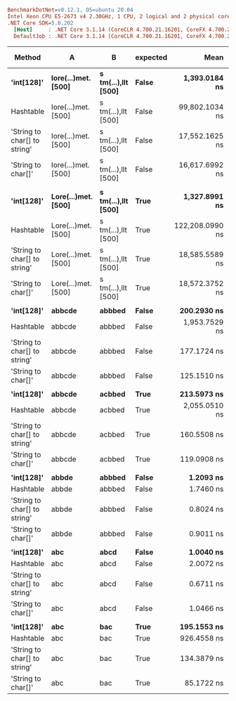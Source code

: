 ``` ini

BenchmarkDotNet=v0.12.1, OS=ubuntu 20.04
Intel Xeon CPU E5-2673 v4 2.30GHz, 1 CPU, 2 logical and 2 physical cores
.NET Core SDK=5.0.202
  [Host]     : .NET Core 3.1.14 (CoreCLR 4.700.21.16201, CoreFX 4.700.21.16208), X64 RyuJIT
  DefaultJob : .NET Core 3.1.14 (CoreCLR 4.700.21.16201, CoreFX 4.700.21.16208), X64 RyuJIT


```
|                       Method |                   A |                   B | expected |            Mean |         Error |        StdDev |          Median | Ratio | RatioSD |  Gen 0 | Gen 1 | Gen 2 | Allocated |
|----------------------------- |-------------------- |-------------------- |--------- |----------------:|--------------:|--------------:|----------------:|------:|--------:|-------:|------:|------:|----------:|
|                   **&#39;int[128]&#39;** | **Iore(...)met. [500]** | **s tm(...),llt [500]** |    **False** |   **1,393.0184 ns** |    **21.0495 ns** |    **19.6898 ns** |   **1,392.9774 ns** |  **1.00** |    **0.00** | **0.0191** |     **-** |     **-** |     **536 B** |
|                    Hashtable | Iore(...)met. [500] | s tm(...),llt [500] |    False |  99,802.1034 ns | 1,822.6430 ns | 1,704.9014 ns |  99,758.0694 ns | 71.66 |    1.68 | 3.0518 |     - |     - |   80304 B |
| &#39;String to char[] to string&#39; | Iore(...)met. [500] | s tm(...),llt [500] |    False |  17,552.1625 ns |   345.1008 ns |   288.1748 ns |  17,577.0811 ns | 12.63 |    0.28 | 0.1526 |     - |     - |    4096 B |
|           &#39;String to char[]&#39; | Iore(...)met. [500] | s tm(...),llt [500] |    False |  16,617.6992 ns |   326.7455 ns |   363.1768 ns |  16,592.4999 ns | 11.93 |    0.33 | 0.0610 |     - |     - |    2048 B |
|                              |                     |                     |          |                 |               |               |                 |       |         |        |       |       |           |
|                   **&#39;int[128]&#39;** | **Lore(...)met. [500]** | **s tm(...),llt [500]** |     **True** |   **1,327.8991 ns** |    **23.8399 ns** |    **27.4541 ns** |   **1,332.8712 ns** |  **1.00** |    **0.00** | **0.0191** |     **-** |     **-** |     **536 B** |
|                    Hashtable | Lore(...)met. [500] | s tm(...),llt [500] |     True | 122,208.0990 ns | 2,412.6118 ns | 3,382.1447 ns | 122,670.0778 ns | 91.70 |    2.96 | 3.7842 |     - |     - |   99176 B |
| &#39;String to char[] to string&#39; | Lore(...)met. [500] | s tm(...),llt [500] |     True |  18,585.5589 ns |   371.0692 ns |   951.1922 ns |  18,940.8542 ns | 13.13 |    0.83 | 0.1526 |     - |     - |    4096 B |
|           &#39;String to char[]&#39; | Lore(...)met. [500] | s tm(...),llt [500] |     True |  18,572.3752 ns |   216.5608 ns |   202.5711 ns |  18,555.7964 ns | 13.96 |    0.32 | 0.0610 |     - |     - |    2048 B |
|                              |                     |                     |          |                 |               |               |                 |       |         |        |       |       |           |
|                   **&#39;int[128]&#39;** |              **abbcde** |              **abbbed** |    **False** |     **200.2930 ns** |     **4.4975 ns** |    **13.2609 ns** |     **201.2586 ns** |  **1.00** |    **0.00** | **0.0205** |     **-** |     **-** |     **536 B** |
|                    Hashtable |              abbcde |              abbbed |    False |   1,953.7529 ns |    39.0341 ns |   111.3664 ns |   1,995.6863 ns |  9.80 |    1.02 | 0.0725 |     - |     - |    1928 B |
| &#39;String to char[] to string&#39; |              abbcde |              abbbed |    False |     177.1724 ns |     3.5390 ns |     3.9336 ns |     177.1947 ns |  0.84 |    0.04 | 0.0060 |     - |     - |     160 B |
|           &#39;String to char[]&#39; |              abbcde |              abbbed |    False |     125.1510 ns |     1.7078 ns |     1.5975 ns |     124.7242 ns |  0.60 |    0.02 | 0.0029 |     - |     - |      80 B |
|                              |                     |                     |          |                 |               |               |                 |       |         |        |       |       |           |
|                   **&#39;int[128]&#39;** |              **abbcde** |              **acbbed** |     **True** |     **213.5973 ns** |     **7.6102 ns** |    **22.4388 ns** |     **220.2124 ns** |  **1.00** |    **0.00** | **0.0205** |     **-** |     **-** |     **536 B** |
|                    Hashtable |              abbcde |              acbbed |     True |   2,055.0510 ns |    34.1486 ns |    31.9426 ns |   2,050.4136 ns |  9.37 |    0.48 | 0.0725 |     - |     - |    1928 B |
| &#39;String to char[] to string&#39; |              abbcde |              acbbed |     True |     160.5508 ns |     3.2582 ns |     2.8883 ns |     160.5500 ns |  0.73 |    0.04 | 0.0060 |     - |     - |     160 B |
|           &#39;String to char[]&#39; |              abbcde |              acbbed |     True |     119.0908 ns |     2.4187 ns |     3.2289 ns |     119.9141 ns |  0.55 |    0.03 | 0.0029 |     - |     - |      80 B |
|                              |                     |                     |          |                 |               |               |                 |       |         |        |       |       |           |
|                   **&#39;int[128]&#39;** |               **abbde** |              **abbbed** |    **False** |       **1.2093 ns** |     **0.0675 ns** |     **0.0878 ns** |       **1.2158 ns** |  **1.00** |    **0.00** |      **-** |     **-** |     **-** |         **-** |
|                    Hashtable |               abbde |              abbbed |    False |       1.7460 ns |     0.0810 ns |     0.0757 ns |       1.7527 ns |  1.49 |    0.16 |      - |     - |     - |         - |
| &#39;String to char[] to string&#39; |               abbde |              abbbed |    False |       0.8024 ns |     0.0611 ns |     0.0914 ns |       0.8072 ns |  0.65 |    0.08 |      - |     - |     - |         - |
|           &#39;String to char[]&#39; |               abbde |              abbbed |    False |       0.9011 ns |     0.0672 ns |     0.0920 ns |       0.8954 ns |  0.75 |    0.13 |      - |     - |     - |         - |
|                              |                     |                     |          |                 |               |               |                 |       |         |        |       |       |           |
|                   **&#39;int[128]&#39;** |                 **abc** |                **abcd** |    **False** |       **1.0040 ns** |     **0.0668 ns** |     **0.0686 ns** |       **0.9821 ns** |  **1.00** |    **0.00** |      **-** |     **-** |     **-** |         **-** |
|                    Hashtable |                 abc |                abcd |    False |       2.0072 ns |     0.0607 ns |     0.0538 ns |       1.9996 ns |  2.00 |    0.14 |      - |     - |     - |         - |
| &#39;String to char[] to string&#39; |                 abc |                abcd |    False |       0.6711 ns |     0.0600 ns |     0.0562 ns |       0.6534 ns |  0.67 |    0.07 |      - |     - |     - |         - |
|           &#39;String to char[]&#39; |                 abc |                abcd |    False |       1.0466 ns |     0.0675 ns |     0.0878 ns |       1.0539 ns |  1.05 |    0.12 |      - |     - |     - |         - |
|                              |                     |                     |          |                 |               |               |                 |       |         |        |       |       |           |
|                   **&#39;int[128]&#39;** |                 **abc** |                 **bac** |     **True** |     **195.1553 ns** |     **7.9819 ns** |    **23.5348 ns** |     **198.0923 ns** |  **1.00** |    **0.00** | **0.0205** |     **-** |     **-** |     **536 B** |
|                    Hashtable |                 abc |                 bac |     True |     926.4558 ns |    31.1247 ns |    91.7718 ns |     933.2936 ns |  4.81 |    0.68 | 0.0362 |     - |     - |     968 B |
| &#39;String to char[] to string&#39; |                 abc |                 bac |     True |     134.3879 ns |     3.5458 ns |    10.4547 ns |     136.7425 ns |  0.70 |    0.11 | 0.0048 |     - |     - |     128 B |
|           &#39;String to char[]&#39; |                 abc |                 bac |     True |      85.1722 ns |     1.7499 ns |     4.8198 ns |      86.1858 ns |  0.45 |    0.07 | 0.0024 |     - |     - |      64 B |
